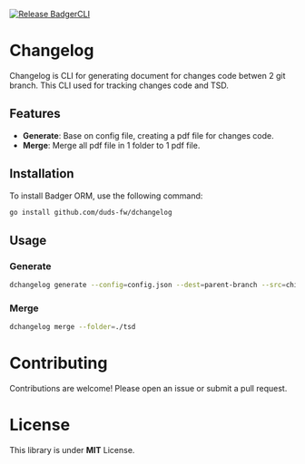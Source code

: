 [![Release BadgerCLI](https://github.com/duds-fw/dchangelog/actions/workflows/release.yml/badge.svg)](https://github.com/duds-fw/dchangelog/actions/workflows/release.yml)

# Changelog

Changelog is CLI for generating document for changes code betwen 2 git branch. This CLI used for tracking changes code and TSD.

## Features

- **Generate**: Base on config file, creating a pdf file for changes code.
- **Merge**: Merge all pdf file in 1 folder to 1 pdf file.

## Installation

To install Badger ORM, use the following command:

```bash
go install github.com/duds-fw/dchangelog
```

## Usage

### Generate

```bash
dchangelog generate --config=config.json --dest=parent-branch --src=child-branch
```

### Merge

```bash
dchangelog merge --folder=./tsd
```

# Contributing

Contributions are welcome! Please open an issue or submit a pull request.

# License

This library is under **MIT** License.
